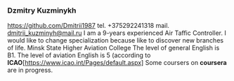 ### Dzmitry Kuzminykh ###
<https://github.com/Dmitrii1987>
tel. +375292241318
mail. <dmitrii_kuzminyh@mail.ru>
I am a 9-years experienced Air Taffic Controller. I would like to change specialization because Iike to discover new branches of life.
Minsk State Higher Aviation College
The level of general English is B1. The level of aviation English is 5 (according to **ICAO**[https://www.icao.int/Pages/default.aspx]
Some coursers on **coursera** are in progress.
